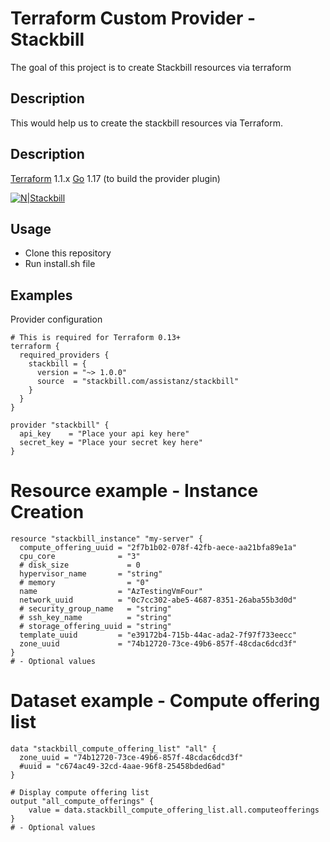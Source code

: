 # Terraform Custom Provider - Stackbill

The goal of this project is to create Stackbill resources via terraform

## Description

This would help us to create the stackbill resources via Terraform.

## Description
[Terraform](https://www.terraform.io/downloads.html) 1.1.x
[Go](https://golang.org/doc/install) 1.17 (to build the provider plugin)

[![N|Stackbill](https://www.stackbill.com/wp-content/uploads/2017/11/stackbill-logo-white.png)](https://www.stackbill.com/)

## Usage
- Clone this repository
- Run install.sh file

## Examples
Provider configuration

```
# This is required for Terraform 0.13+
terraform {
  required_providers {
    stackbill = {
      version = "~> 1.0.0"
      source  = "stackbill.com/assistanz/stackbill"
    }
  }
}

provider "stackbill" {
  api_key    = "Place your api key here"
  secret_key = "Place your secret key here"
}
```

# Resource example - Instance Creation
```
resource "stackbill_instance" "my-server" {
  compute_offering_uuid = "2f7b1b02-078f-42fb-aece-aa21bfa89e1a"
  cpu_core              = "3"
  # disk_size             = 0
  hypervisor_name       = "string"
  # memory                = "0"
  name                  = "AzTestingVmFour"
  network_uuid          = "0c7cc302-abe5-4687-8351-26aba55b3d0d"
  # security_group_name   = "string"
  # ssh_key_name          = "string"
  # storage_offering_uuid = "string"
  template_uuid         = "e39172b4-715b-44ac-ada2-7f97f733eecc"
  zone_uuid             = "74b12720-73ce-49b6-857f-48cdac6dcd3f"
}
# - Optional values
```

# Dataset example - Compute offering list
```
data "stackbill_compute_offering_list" "all" {
  zone_uuid = "74b12720-73ce-49b6-857f-48cdac6dcd3f"
  #uuid = "c674ac49-32cd-4aae-96f8-25458bded6ad"
}

# Display compute offering list
output "all_compute_offerings" {
    value = data.stackbill_compute_offering_list.all.computeofferings
}
# - Optional values
```